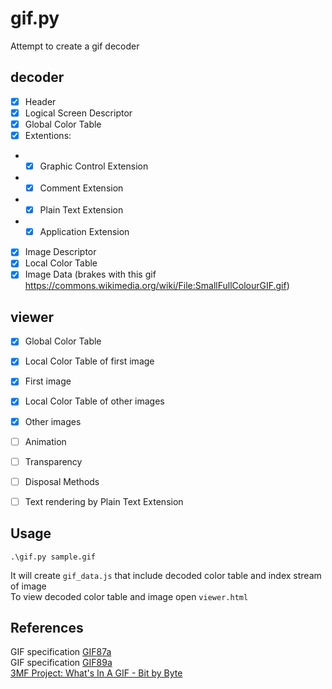 # gif.py
Attempt to create a gif decoder


## decoder
- [x] Header
- [x] Logical Screen Descriptor
- [x] Global Color Table
- [x] Extentions:
- - [x] Graphic Control Extension
- - [x] Comment Extension
- - [x] Plain Text Extension
- - [x] Application Extension
- [x] Image Descriptor
- [x] Local Color Table
- [x] Image Data (brakes with this gif https://commons.wikimedia.org/wiki/File:SmallFullColourGIF.gif)

## viewer
- [x] Global Color Table
- [x] Local Color Table of first image
- [x] First image
- [x] Local Color Table of other images
- [x] Other images
- [ ] Animation
- [ ] Transparency
- [ ] Disposal Methods
- [ ] Text rendering by Plain Text Extension


## Usage
```shell
.\gif.py sample.gif
```
It will create `gif_data.js` that include decoded color table and index stream of image  
To view decoded color table and image open `viewer.html`


## References
GIF specification [GIF87a](https://www.w3.org/Graphics/GIF/spec-gif87.txt)  
GIF specification [GIF89a](https://www.w3.org/Graphics/GIF/spec-gif89a.txt)  
[3MF Project: What's In A GIF - Bit by Byte](https://www.matthewflickinger.com/lab/whatsinagif/)
